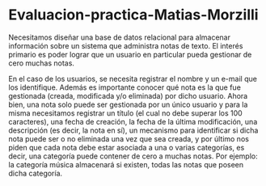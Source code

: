 # Evaluacion-practica-Matias-Morzilli
Necesitamos diseñar una base de datos relacional para almacenar información sobre un
sistema que administra notas de texto. El interés primario es poder lograr que un usuario
en particular pueda gestionar de cero muchas notas.

En el caso de los usuarios, se necesita registrar el nombre y un e-mail que los identifique.
Además es importante conocer qué nota es la que fue gestionada (creada, modificada y/o
eliminada) por dicho usuario. Ahora bien, una nota solo puede ser gestionada por un
único usuario y para la misma necesitamos registrar un título (el cual no debe superar los
100 caracteres), una fecha de creación, la fecha de la última modificación, una
descripción (es decir, la nota en sí), un mecanismo para identificar si dicha nota puede
ser o no eliminada una vez que sea creada, y por último nos piden que cada nota debe
estar asociada a una o varias categorías, es decir, una categoría puede contener de cero a
muchas notas. Por ejemplo: la categoría música almacenará si existen, todas las notas
que poseen dicha categoría.
